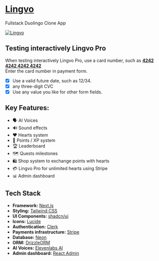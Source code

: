 
# [Lingvo](https://lingvo-kappa.vercel.app)

Fullstack Duolingo Clone App

[![Lingvo](https://github.com/kubasliz/lingvo/assets/52798215/b50a70a2-fe90-4e5c-82d0-50e90d090080)](https://lingvo-kappa.vercel.app)

## Testing interactively Lingvo Pro
When testing interactively Lingvo Pro, use a card number, such as **<ins>4242 4242 4242 4242</ins>** \
Enter the card number in payment form.

 - [x] Use a valid future date, such as 12/34.
 - [x] any three-digit CVC
 - [x] Use any value you like for other form fields.

## Key Features:
- 🗣 AI Voices
- 🔊 Sound effects
- ❤️ Hearts system
- 🌟 Points / XP system
- 🏆 Leaderboard
- 🗺 Quests milestones
- 🛍 Shop system to exchange points with hearts
- 💳 Lingvo Pro for unlimited hearts using Stripe
- 📊 Admin dashboard

## Tech Stack

- **Framework:** [Next.js](https://nextjs.org)
- **Styling:** [Tailwind CSS](https://tailwindcss.com)
- **UI Components:** [shadcn/ui](https://ui.shadcn.com)
- **Icons:** [Lucide](https://lucide.dev)
- **Authentication:** [Clerk](https://clerk.com)
- **Payments infrastructure:** [Stripe](https://stripe.com)
- **Database:** [Neon](https://neon.tech)
- **ORM:** [DrizzleORM](https://orm.drizzle.team)
- **AI Voices:** [Elevenlabs AI](https://elevenlabs.io)
- **Admin dashboard:** [React Admin](https://marmelab.com/react-admin/)
